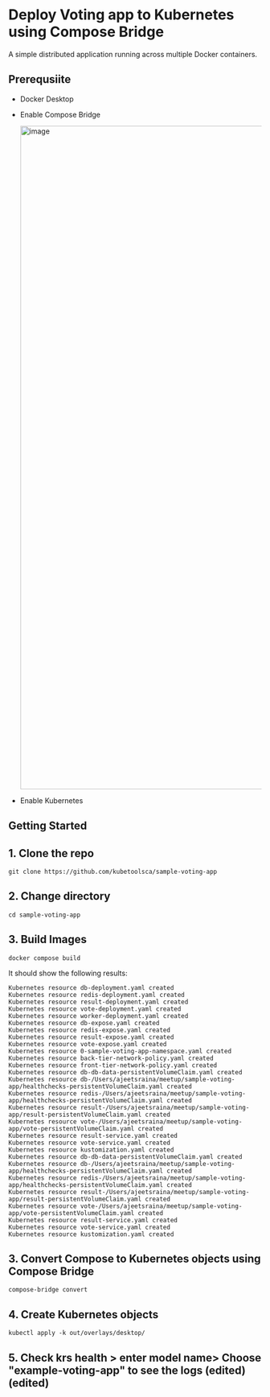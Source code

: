 # Deploy Voting app to Kubernetes using Compose Bridge

A simple distributed application running across multiple Docker containers.

## Prerequsiite

- Docker Desktop
- Enable Compose Bridge


  <img width="1319" alt="image" src="https://github.com/user-attachments/assets/9b8d5ce2-1836-455f-8e68-956cdbab2287">

- Enable Kubernetes

  

## Getting Started

## 1. Clone the repo

```
git clone https://github.com/kubetoolsca/sample-voting-app
```

## 2. Change directory

```
cd sample-voting-app
```

## 3. Build Images

```
docker compose build
```

It should show the following results:

```
Kubernetes resource db-deployment.yaml created
Kubernetes resource redis-deployment.yaml created
Kubernetes resource result-deployment.yaml created
Kubernetes resource vote-deployment.yaml created
Kubernetes resource worker-deployment.yaml created
Kubernetes resource db-expose.yaml created
Kubernetes resource redis-expose.yaml created
Kubernetes resource result-expose.yaml created
Kubernetes resource vote-expose.yaml created
Kubernetes resource 0-sample-voting-app-namespace.yaml created
Kubernetes resource back-tier-network-policy.yaml created
Kubernetes resource front-tier-network-policy.yaml created
Kubernetes resource db-db-data-persistentVolumeClaim.yaml created
Kubernetes resource db-/Users/ajeetsraina/meetup/sample-voting-app/healthchecks-persistentVolumeClaim.yaml created
Kubernetes resource redis-/Users/ajeetsraina/meetup/sample-voting-app/healthchecks-persistentVolumeClaim.yaml created
Kubernetes resource result-/Users/ajeetsraina/meetup/sample-voting-app/result-persistentVolumeClaim.yaml created
Kubernetes resource vote-/Users/ajeetsraina/meetup/sample-voting-app/vote-persistentVolumeClaim.yaml created
Kubernetes resource result-service.yaml created
Kubernetes resource vote-service.yaml created
Kubernetes resource kustomization.yaml created
Kubernetes resource db-db-data-persistentVolumeClaim.yaml created
Kubernetes resource db-/Users/ajeetsraina/meetup/sample-voting-app/healthchecks-persistentVolumeClaim.yaml created
Kubernetes resource redis-/Users/ajeetsraina/meetup/sample-voting-app/healthchecks-persistentVolumeClaim.yaml created
Kubernetes resource result-/Users/ajeetsraina/meetup/sample-voting-app/result-persistentVolumeClaim.yaml created
Kubernetes resource vote-/Users/ajeetsraina/meetup/sample-voting-app/vote-persistentVolumeClaim.yaml created
Kubernetes resource result-service.yaml created
Kubernetes resource vote-service.yaml created
Kubernetes resource kustomization.yaml created
```


## 3. Convert Compose to Kubernetes objects using Compose Bridge

```
compose-bridge convert
```

## 4. Create Kubernetes objects

```
kubectl apply -k out/overlays/desktop/
```

## 5. Check krs health > enter model name> Choose "example-voting-app" to see the logs (edited) (edited) 

